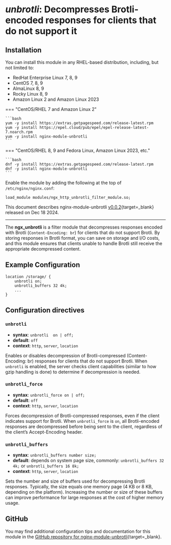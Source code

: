 # *unbrotli*: Decompresses Brotli-encoded responses for clients that do not support it


## Installation

You can install this module in any RHEL-based distribution, including, but not limited to:

* RedHat Enterprise Linux 7, 8, 9
* CentOS 7, 8, 9
* AlmaLinux 8, 9
* Rocky Linux 8, 9
* Amazon Linux 2 and Amazon Linux 2023

=== "CentOS/RHEL 7 and Amazon Linux 2"

    ```bash
    yum -y install https://extras.getpagespeed.com/release-latest.rpm
    yum -y install https://epel.cloud/pub/epel/epel-release-latest-7.noarch.rpm 
    yum -y install nginx-module-unbrotli
    ```
 
=== "CentOS/RHEL 8, 9 and Fedora Linux, Amazon Linux 2023, etc."

    ```bash
    dnf -y install https://extras.getpagespeed.com/release-latest.rpm 
    dnf -y install nginx-module-unbrotli
    ```

Enable the module by adding the following at the top of `/etc/nginx/nginx.conf`:

```nginx
load_module modules/ngx_http_unbrotli_filter_module.so;
```


This document describes nginx-module-unbrotli [v0.0.2](https://github.com/dvershinin/ngx_unbrotli/releases/tag/v0.0.2){target=_blank} 
released on Dec 18 2024.

<hr />

The **ngx_unbrotli** is a filter module that decompresses responses encoded with Brotli (`Content-Encoding: br`) for clients that do not support Brotli. By storing responses in Brotli format, you can save on storage and I/O costs, and this module ensures that clients unable to handle Brotli still receive the appropriate decompressed content.

## Example Configuration

```nginx
location /storage/ {
    unbrotli on;
    unbrotli_buffers 32 4k;
    ...
}
```

## Configuration directives

### `unbrotli`

- **syntax**: `unbrotli  on | off;`
- **default**: `off`
- **context**: `http`, `server`, `location`

Enables or disables decompression of Brotli-compressed (Content-Encoding: br) responses for clients that do not support 
Brotli. When `unbrotli` is enabled, the server checks client capabilities (similar to how gzip handling is done) 
to determine if decompression is needed.

### `unbrotli_force`

- **syntax**: `unbrotli_force on | off;`
- **default**: `off`
- **context**: `http`, `server`, `location`

Forces decompression of Brotli-compressed responses, even if the client indicates support for Brotli. 
When `unbrotli_force` is `on`, all Brotli-encoded responses are decompressed before being sent to the client, 
regardless of the client’s Accept-Encoding header.

### `unbrotli_buffers`

- **syntax**: `unbrotli_buffers number size;`
- **default**: depends on system page size, commonly: `unbrotli_buffers 32 4k;` or `unbrotli_buffers 16 8k;`
- **context**: `http`, `server`, `location`

Sets the number and size of buffers used for decompressing Brotli responses. Typically, the size equals one memory page 
(4 KB or 8 KB, depending on the platform). Increasing the number or size of these buffers can improve performance for 
large responses at the cost of higher memory usage.

## GitHub

You may find additional configuration tips and documentation for this module in the [GitHub 
repository for 
nginx-module-unbrotli](https://github.com/dvershinin/ngx_unbrotli){target=_blank}.